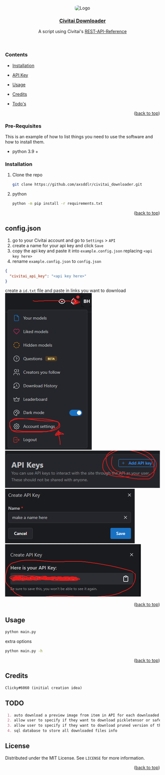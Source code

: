 <div id="top"></div>

<br />
<div align="center">

<img src="https://civitai.com/favicon.ico" alt="Logo" width="80" height="80" style="border-radius: 25%;">

<a href="https://civitai.com">
  <h3 align="center">Civitai Downloader</h3>
</a>

  <p align="center">
    A script using Civitai's <a href="https://github.com/civitai/civitai/wiki/REST-API-Reference">REST-API-Reference</a> 
    <br />
    <br />
    <br />

  </p>
</div>

### Contents
<div id="index"></div>

* <p align="left"><a href="#prereq">Installation</a></p>
* <p align="left"><a href="#config">API Key</a></p>
* <p align="left"><a href="#usage">Usage</a></p>
* <p align="left"><a href="#credits">Credits</a></p>
* <p align="left"><a href="#todo">Todo's</a></p>
<p align="right">(<a href="#top">back to top</a>)</p>


### Pre-Requisites
<div id="prereq"></div>

This is an example of how to list things you need to use the software and how to install them.
* python 3.9 +

### Installation

1. Clone the repo
   ```sh
   git clone https://github.com/axsddlr/civitai_downloader.git
   ```
2. python
   ```sh
   python -m pip install -r requirements.txt
   ```
<p align="right">(<a href="#top">back to top</a>)</p>

## config.json
<div id="config"></div>

1. go to your Civitai account and go to `Settings` > `API`
2. create a name for your api key and click `Save`
3. copy the api key and paste it into `example.config.json` replacing `<api key here>`
4. rename `example.config.json` to `config.json`

```json
{
  "civitai_api_key": "<api key here>"
}
```

create a `id.txt` file and paste in links you want to download
![menu1.png](assets%2Fmenu1.png) ![menu2.png](assets%2Fmenu2.png)
![menu3.png](assets%2Fmenu3.png) ![menu4.png](assets%2Fmenu4.png)

<p align="right">(<a href="#top">back to top</a>)</p>

## Usage
<div id="usage"></div>

   ```sh
  python main.py
   ```
extra options
   ```sh
  python main.py -h
   ```
<p align="right">(<a href="#top">back to top</a>)</p>

## Credits
<div id="credits"></div>

   ```markdown
  Clicky#6060 (initial creation idea)
   ```

## TODO
<div id="todo"></div>

   ```markdown
    1. auto download a preview image from item in API for each downloaded file
    2. allow user to specify if they want to download pickletensor or safetensors files
    3. allow user to specify if they want to download pruned version of the files
    4. sql database to store all downloaded files info
   ```

## License

Distributed under the MIT License. See `LICENSE` for more information.

<p align="right">(<a href="#top">back to top</a>)</p>